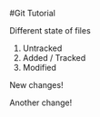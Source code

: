 #Git Tutorial

Different state of files

1. Untracked
2. Added / Tracked
3. Modified

New changes!

Another change!